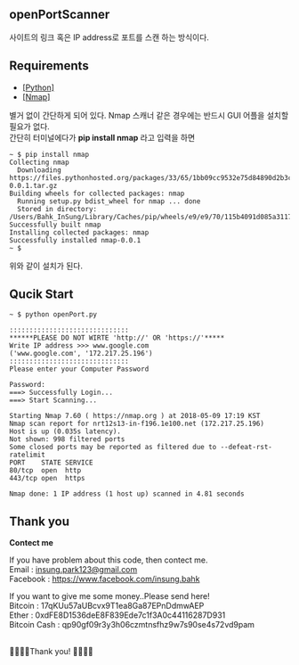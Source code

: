 ## openPortScanner
사이트의 링크 혹은 IP address로 포트를 스캔 하는 방식이다.

## Requirements
<ul>
  <li><a href="www.python.org">[Python]</a></li>
  <li><a href="www.nmap.org">[Nmap]</a></li>
</ul>

별거 없이 간단하게 되어 있다. Nmap 스캐너 같은 경우에는 반드시 GUI 어플을 설치할 필요가 없다. </br>
간단히 터미널에다가 **pip install nmap** 라고 입력을 하면
```
~ $ pip install nmap
Collecting nmap
  Downloading https://files.pythonhosted.org/packages/33/65/1bb09cc9532e75d84890d2b3c96be812fd6076fbc3c8ed4e5531abd4898f/nmap-0.0.1.tar.gz
Building wheels for collected packages: nmap
  Running setup.py bdist_wheel for nmap ... done
  Stored in directory: /Users/Bahk_InSung/Library/Caches/pip/wheels/e9/e9/70/115b4091d085a311723addc72f19aedeb6098757ddc32d5bc1
Successfully built nmap
Installing collected packages: nmap
Successfully installed nmap-0.0.1
~ $
```
위와 같이 설치가 된다.
## Qucik Start
```
~ $ python openPort.py

::::::::::::::::::::::::::::::
******PLEASE DO NOT WIRTE 'http://' OR 'https://'*****
Write IP address >>> www.google.com
('www.google.com', '172.217.25.196')
::::::::::::::::::::::::::::::
Please enter your Computer Password

Password:
===> Successfully Login...
===> Start Scanning...

Starting Nmap 7.60 ( https://nmap.org ) at 2018-05-09 17:19 KST
Nmap scan report for nrt12s13-in-f196.1e100.net (172.217.25.196)
Host is up (0.035s latency).
Not shown: 998 filtered ports
Some closed ports may be reported as filtered due to --defeat-rst-ratelimit
PORT    STATE SERVICE
80/tcp  open  http
443/tcp open  https

Nmap done: 1 IP address (1 host up) scanned in 4.81 seconds
```

## Thank you
**Contect me**

If you have problem about this code, then contect me. </br>
Email : insung.park123@gmail.com  </br>
Facebook : https://www.facebook.com/insung.bahk </br>

If you want to give me some money..Please send here! </br>
Bitcoin : 17qKUu57aUBcvx9T1ea8Ga87EPnDdmwAEP </br>
Ether : 0xdFE8D1536deE8F839Ede7c1f3A0c44116287D931 </br>
Bitcoin Cash : qp90gf09r3y3h06czmtnsfhz9w7s90se4s72vd9pam </br>

</br>
🙇‍♀️👾🤩Thank you! 🤩👾🙇‍♂️

